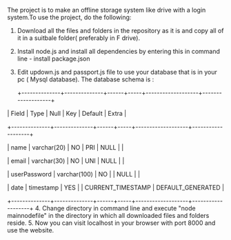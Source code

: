   The project is to make an offline storage system like drive with a login system.To use the project, do the following:
  1. Download all the files and folders in the repository as it is and copy all of it in a suitbale folder( preferably in F drive).
  2. Install node.js and install all dependencies by entering this in command line - install package.json
  3. Edit updown.js and passport.js file to use your database that is in your pc ( Mysql database). The database schema is :
  
     +--------------+--------------+------+-----+-------------------+-------------------+
     
  | Field        | Type         | Null | Key | Default           | Extra             |
  
  +--------------+--------------+------+-----+-------------------+-------------------+
  
  | name         | varchar(20)  | NO   | PRI | NULL              |                   |
  
  | email        | varchar(30)  | NO   | UNI | NULL              |                   |
  
  | userPassword | varchar(100) | NO   |     | NULL              |                   |
  
  | date         | timestamp    | YES  |     | CURRENT_TIMESTAMP | DEFAULT_GENERATED |
  
  +--------------+--------------+------+-----+-------------------+-------------------+
  4. Change directory in command line and execute "node mainnodefile" in the directory in which all downloaded files and folders reside.
  5. Now you can visit localhost in your browser with port 8000 and use the website.
